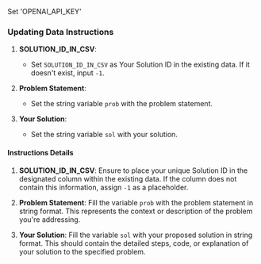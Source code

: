 Set 'OPENAI_API_KEY'

### Updating Data Instructions

1. **SOLUTION_ID_IN_CSV**:
   - Set `SOLUTION_ID_IN_CSV` as Your Solution ID in the existing data. If it doesn't exist, input `-1`.

2. **Problem Statement**:
   - Set the string variable `prob` with the problem statement.

3. **Your Solution**:
   - Set the string variable `sol` with your solution.

#### Instructions Details

1. **SOLUTION_ID_IN_CSV**:
   Ensure to place your unique Solution ID in the designated column within the existing data. If the column does not contain this information, assign `-1` as a placeholder.

2. **Problem Statement**:
   Fill the variable `prob` with the problem statement in string format. This represents the context or description of the problem you're addressing.

3. **Your Solution**:
   Fill the variable `sol` with your proposed solution in string format. This should contain the detailed steps, code, or explanation of your solution to the specified problem.

